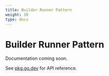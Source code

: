 ```yaml
---
title: Builder Runner Pattern
weight: 30
type: docs
---
```


# Builder Runner Pattern

Documentation coming soon.

See [pkg.go.dev](https://pkg.go.dev/github.com/z5labs/humus) for API reference.
